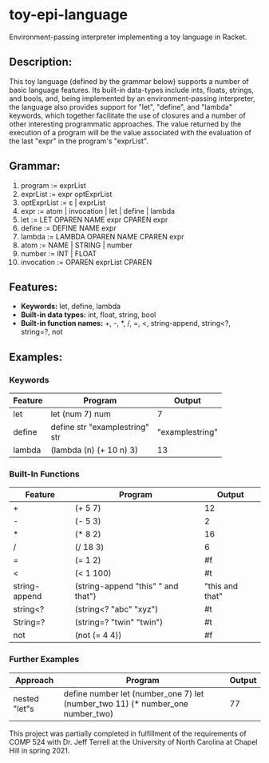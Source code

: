 # toy-epi-language
Environment-passing interpreter implementing a toy language in Racket.

## Description:
This toy language (defined by the grammar below) supports a number of basic language features. Its built-in data-types include ints, floats, strings, and bools, and, being implemented by an environment-passing interpreter, the language also provides support for "let", "define", and "lambda" keywords, which together facilitate the use of closures and a number of other interesting programmatic approaches. The value returned by the execution of a program will be the value associated with the evaluation of the last "expr" in the program's "exprList".

## Grammar:
1. program := exprList
2. exprList := expr optExprList
3. optExprList := ɛ | exprList
4. expr := atom | invocation | let | define | lambda
5. let := LET OPAREN NAME expr CPAREN expr
6. define := DEFINE NAME expr
7. lambda := LAMBDA OPAREN NAME CPAREN expr
8. atom := NAME | STRING | number
9. number := INT | FLOAT
10. invocation := OPAREN exprList CPAREN

## Features:
- **Keywords:** let, define, lambda
- **Built-in data types:** int, float, string, bool
- **Built-in function names:** +, -, *, /, =, <, string-append, string\<?, string=?, not

## Examples:

### Keywords
| Feature | Program | Output |
| - | - | - |
| let | let (num 7) num | 7 |
| define | define str "examplestring" <br/> str | "examplestring" |
| lambda | (lambda (n) (+ 10 n) 3) | 13 |

### Built-In Functions
| Feature | Program | Output |
| - | - | - |
| + | (+ 5 7) | 12 |
| - | (- 5 3) | 2 |
| \* | (\* 8 2) | 16 |
| / | (/ 18 3) | 6 |
| = | (= 1 2) | #f |
| < | (< 1 100) | #t |
| string-append | (string-append "this" " and that") | "this and that" |
| string\<? | (string\<? "abc" "xyz") | #t |
| String=? | (string=? "twin" "twin") | #t |
| not | (not (= 4 4)) | #f |

### Further Examples
| Approach | Program | Output |
| - | - | - |
| nested "let"s | define number let (number_one 7) let (number_two 11) (* number_one number_two) | 77 |

This project was partially completed in fulfillment of the requirements of COMP 524 with Dr. Jeff Terrell at the University of North Carolina at Chapel Hill in spring 2021.

